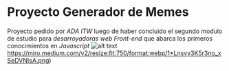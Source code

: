# Proyecto Generador de Memes
Proyecto pedido por *ADA ITW* luego de haber concluido el segundo modulo de estudio para *desarroyadoras web Front-end* que abarca los primeros conocimientos en *Javascript*
![alt text](https://miro.medium.com/v2/resize:fit:750/format:webp/1*Lnsvy3K5r3no_xSeDVNIsA.png)https://miro.medium.com/v2/resize:fit:750/format:webp/1*Lnsvy3K5r3no_xSeDVNIsA.png)
